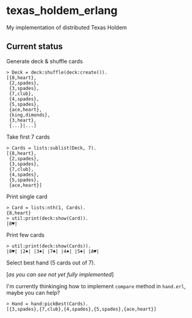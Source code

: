 # texas_holdem_erlang

My implementation of distributed Texas Holdem


## Current status

Generate deck & shuffle cards

```
> Deck = deck:shuffle(deck:create()).
[{8,heart},
 {2,spades},
 {3,spades},
 {7,club},
 {4,spades},
 {5,spades},
 {ace,heart},
 {king,dimonds},
 {3,heart},
 {...}|...]
```

Take first 7 cards

```
> Cards = lists:sublist(Deck, 7).
[{8,heart},
 {2,spades},
 {3,spades},
 {7,club},
 {4,spades},
 {5,spades},
 {ace,heart}]
 ```

Print single card

```
> Card = lists:nth(1, Cards).
{8,heart}
> util:print(deck:show(Card)).
|8♥|
```
Print few cards

```
> util:print(deck:show(Cards)).
|8♥| |2♠| |3♠| |7♣| |4♠| |5♠| |A♥| 
```

 Select best hand (5 cards out of 7).

[_as you can see not yet fully implemented_]

I'm currently thinkinging how to implement `compare` method in `hand.erl`, maybe you can help?

```
> Hand = hand:pickBest(Cards).
[{3,spades},{7,club},{4,spades},{5,spades},{ace,heart}]
```
